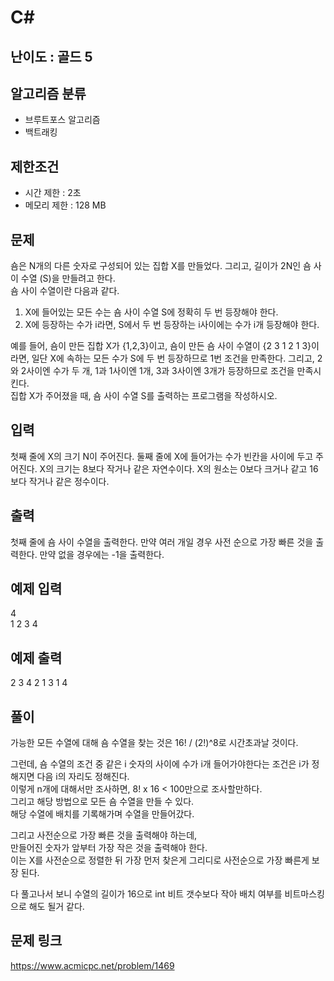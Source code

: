 # C#

## 난이도 : 골드 5

## 알고리즘 분류
  - 브루트포스 알고리즘
  - 백트래킹

## 제한조건
  - 시간 제한 : 2초
  - 메모리 제한 : 128 MB

## 문제
숌은 N개의 다른 숫자로 구성되어 있는 집합 X를 만들었다. 그리고, 길이가 2N인 숌 사이 수열 (S)을 만들려고 한다.<br/>
숌 사이 수열이란 다음과 같다.<br/>

  1. X에 들어있는 모든 수는 숌 사이 수열 S에 정확히 두 번 등장해야 한다.
  2. X에 등장하는 수가 i라면, S에서 두 번 등장하는 i사이에는 수가 i개 등장해야 한다.

예를 들어, 숌이 만든 집합 X가 {1,2,3}이고, 숌이 만든 숌 사이 수열이 {2 3 1 2 1 3}이라면, 일단 X에 속하는 모든 수가 S에 두 번 등장하므로 1번 조건을 만족한다. 그리고, 2와 2사이엔 수가 두 개, 1과 1사이엔 1개, 3과 3사이엔 3개가 등장하므로 조건을 만족시킨다.<br/>
집합 X가 주어졌을 때, 숌 사이 수열 S를 출력하는 프로그램을 작성하시오.<br/>


## 입력
첫째 줄에 X의 크기 N이 주어진다. 둘째 줄에 X에 들어가는 수가 빈칸을 사이에 두고 주어진다. X의 크기는 8보다 작거나 같은 자연수이다. X의 원소는 0보다 크거나 같고 16보다 작거나 같은 정수이다.<br/>


## 출력
첫째 줄에 숌 사이 수열을 출력한다. 만약 여러 개일 경우 사전 순으로 가장 빠른 것을 출력한다. 만약 없을 경우에는 -1을 출력한다.<br/>


## 예제 입력
4<br/>
1 2 3 4<br/>


## 예제 출력
2 3 4 2 1 3 1 4<br/>


## 풀이
가능한 모든 수열에 대해 숌 수열을 찾는 것은 16! / (2!)^8로 시간초과날 것이다.<br/>


그런데, 숌 수열의 조건 중 같은 i 숫자의 사이에 수가 i개 들어가야한다는 조건은 i가 정해지면 다음 i의 자리도 정해진다.<br/>
이렇게 n개에 대해서만 조사하면, 8! x 16 < 100만으로 조사할만하다.<br/>
그리고 해당 방법으로 모든 숌 수열을 만들 수 있다.<br/>
해당 수열에 배치를 기록해가며 수열을 만들어갔다.<br/>


그리고 사전순으로 가장 빠른 것을 출력해야 하는데,<br/>
만들어진 숫자가 앞부터 가장 작은 것을 출력해야 한다.<br/>
이는 X를 사전순으로 정렬한 뒤 가장 먼저 찾은게 그리디로 사전순으로 가장 빠른게 보장 된다.<br/>


다 풀고나서 보니 수열의 길이가 16으로 int 비트 갯수보다 작아 배치 여부를 비트마스킹으로 해도 될거 같다.<br/>


## 문제 링크
https://www.acmicpc.net/problem/1469